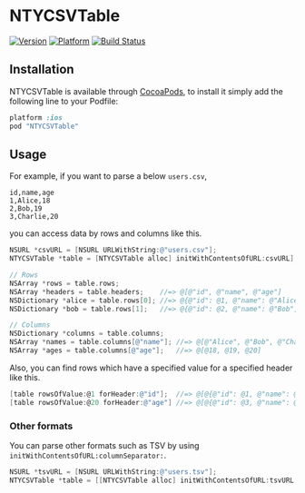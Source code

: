 # NTYCSVTable

[![Version](http://cocoapod-badges.herokuapp.com/v/NTYCSVTable/badge.png)](http://cocoadocs.org/docsets/NTYCSVTable)
[![Platform](http://cocoapod-badges.herokuapp.com/p/NTYCSVTable/badge.png)](http://cocoadocs.org/docsets/NTYCSVTable)
[![Build Status](https://travis-ci.org/naoty/NTYCSVTable.svg?branch=master)](https://travis-ci.org/naoty/NTYCSVTable)

## Installation

NTYCSVTable is available through [CocoaPods](http://cocoapods.org), to install it simply add the following line to your Podfile:

```ruby
platform :ios
pod "NTYCSVTable"
```

## Usage

For example, if you want to parse a below `users.csv`,

```csv
id,name,age
1,Alice,18
2,Bob,19
3,Charlie,20
```

you can access data by rows and columns like this.

```objective-c
NSURL *csvURL = [NSURL URLWithString:@"users.csv"];
NTYCSVTable *table = [NTYCSVTable alloc] initWithContentsOfURL:csvURL];

// Rows
NSArray *rows = table.rows;
NSArray *headers = table.headers;    //=> @[@"id", @"name", @"age"]
NSDictionary *alice = table.rows[0]; //=> @{@"id": @1, @"name": @"Alice", @"age": @18}
NSDictionary *bob = table.rows[1];   //=> @{@"id": @2, @"name": @"Bob", @"age": @19}

// Columns
NSDictionary *columns = table.columns;
NSArray *names = table.columns[@"name"]; //=> @[@"Alice", @"Bob", @"Charlie"]
NSArray *ages = table.columns[@"age"];   //=> @[@18, @19, @20]
```

Also, you can find rows which have a specified value for a specified header like this.

```objective-c
[table rowsOfValue:@1 forHeader:@"id"];  //=> @[@{@"id": @1, @"name": @"Alice", @"age": @18}]
[table rowsOfValue:@20 forHeader:@"age"] //=> @[@{@"id": @3, @"name": @"Charlie", @"age": @20}]
```

### Other formats

You can parse other formats such as TSV by using `initWithContentsOfURL:columnSeparator:`.

```objective-c
NSURL *tsvURL = [NSURL URLWithString:@"users.tsv"];
NTYCSVTable *table = [[NTYCSVTable alloc] initWithContentsOfURL:tsvURL columnSeparator:@"\t"];
```
